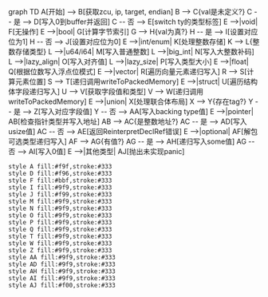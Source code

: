 graph TD
    A[开始] --> B[获取zcu, ip, target, endian]
    B --> C{val是未定义?}
    C -- 是 --> D[写入0到buffer并返回]
    C -- 否 --> E[switch ty的类型标签]
    E -->|void| F[无操作]
    E -->|bool| G[计算字节索引]
    G --> H{val为真?}
    H -- 是 --> I[设置对应位为1]
    H -- 否 --> J[设置对应位为0]
    E -->|int/enum| K[处理整数存储]
    K --> L{整数存储类型}
    L -->|u64/i64| M[写入普通整数]
    L -->|big_int| N[写入大整数补码]
    L -->|lazy_align| O[写入对齐值]
    L -->|lazy_size| P[写入类型大小]
    E -->|float| Q[根据位数写入浮点位模式]
    E -->|vector| R[遍历向量元素递归写入]
    R --> S[计算元素位置]
    S --> T[递归调用writeToPackedMemory]
    E -->|struct| U[遍历结构体字段递归写入]
    U --> V[获取字段值和类型]
    V --> W[递归调用writeToPackedMemory]
    E -->|union| X[处理联合体布局]
    X --> Y{存在tag?}
    Y -- 是 --> Z[写入对应字段值]
    Y -- 否 --> AA[写入backing type值]
    E -->|pointer| AB[检查指针类型并写入地址]
    AB --> AC{是整数地址?}
    AC -- 是 --> AD[写入usize值]
    AC -- 否 --> AE[返回ReinterpretDeclRef错误]
    E -->|optional| AF[解包可选类型递归写入]
    AF --> AG{有值?}
    AG -- 是 --> AH[递归写入some值]
    AG -- 否 --> AI[写入0值]
    E -->|其他类型| AJ[抛出未实现panic]
    
    style A fill:#f9f,stroke:#333
    style D fill:#f96,stroke:#333
    style F fill:#bbf,stroke:#333
    style I fill:#9f9,stroke:#333
    style J fill:#f99,stroke:#333
    style M fill:#9f9,stroke:#333
    style N fill:#9f9,stroke:#333
    style O fill:#9f9,stroke:#333
    style P fill:#9f9,stroke:#333
    style Q fill:#9f9,stroke:#333
    style T fill:#9f9,stroke:#333
    style W fill:#9f9,stroke:#333
    style Z fill:#9f9,stroke:#333
    style AA fill:#9f9,stroke:#333
    style AD fill:#9f9,stroke:#333
    style AH fill:#9f9,stroke:#333
    style AI fill:#9f9,stroke:#333
    style AJ fill:#f00,stroke:#333
